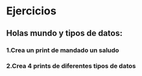 # Ejercicios
##  Holas mundo y tipos de datos:
### 1.Crea un print de mandado un saludo
### 2.Crea 4 prints de diferentes tipos de datos
